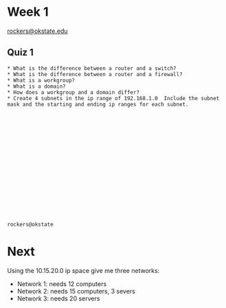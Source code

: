 # Week 1

rockers@okstate.edu

## Quiz 1

	* What is the difference between a router and a switch?
	* What is the difference between a router and a firewall?
	* What is a workgroup?
	* What is a domain?
	* How does a workgroup and a domain differ?
	* Create 4 subnets in the ip range of 192.168.1.0  Include the subnet mask and the starting and ending ip ranges for each subnet.

	
	
	
	
	
	
	
	
	
	
	
	
	
	
	
	
	
	
	rockers@okstate
	
# Next

Using the 10.15.20.0 ip space give me three networks:

* Network 1: needs 12 computers
* Network 2: needs 15 computers, 3 severs
* Network 3: needs 20 servers

